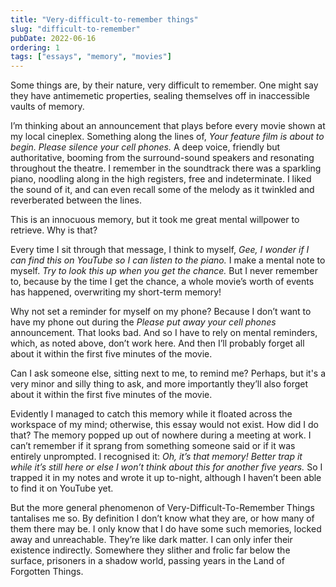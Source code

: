 ```yaml
---
title: "Very-difficult-to-remember things"
slug: "difficult-to-remember"
pubDate: 2022-06-16
ordering: 1
tags: ["essays", "memory", "movies"]
---
```


<span class="small-caps">Some things are</span>, by their nature, very difficult to remember. One might say they have antimemetic properties, sealing themselves off in inaccessible vaults of memory.

I’m thinking about an announcement that plays before every movie shown at my local cineplex. Something along the lines of, _Your feature film is about to begin. Please silence your cell phones._ A deep voice, friendly but authoritative, booming from the surround-sound speakers and resonating throughout the theatre. I remember in the soundtrack there was a sparkling piano, noodling along in the high registers, free and indeterminate. I liked the sound of it, and can even recall some of the melody as it twinkled and reverberated between the lines.

This is an innocuous memory, but it took me great mental willpower to retrieve. Why is that?

Every time I sit through that message, I think to myself, _Gee, I wonder if I can find this on YouTube so I can listen to the piano._ I make a mental note to myself. _Try to look this up when you get the chance._ But I never remember to, because by the time I get the chance, a whole movie’s worth of events has happened, overwriting my short-term memory!

Why not set a reminder for myself on my phone? Because I don’t want to have my phone out during the _Please put away your cell phones_ announcement. That looks bad. And so I have to rely on mental reminders, which, as noted above, don’t work here. And then I’ll probably forget all about it within the first five minutes of the movie.

Can I ask someone else, sitting next to me, to remind me? Perhaps, but it's a very minor and silly thing to ask, and more importantly they’ll also forget about it within the first five minutes of the movie.

Evidently I managed to catch this memory while it floated across the workspace of my mind; otherwise, this essay would not exist. How did I do that? The memory popped up out of nowhere during a meeting at work. I can’t remember if it sprang from something someone said or if it was entirely unprompted. I recognised it: _Oh, it’s that memory! Better trap it while it’s still here or else I won’t think about this for another five years._ So I trapped it in my notes and wrote it up to-night, although I haven’t been able to find it on YouTube yet.

But the more general phenomenon of Very-Difficult-To-Remember Things tantalises me so. By definition I don’t know what they are, or how many of them there may be. I only know that I do have some such memories, locked away and unreachable. They’re like dark matter. I can only infer their existence indirectly. Somewhere they slither and frolic far below the surface, prisoners in a shadow world, passing years in the Land of Forgotten Things.